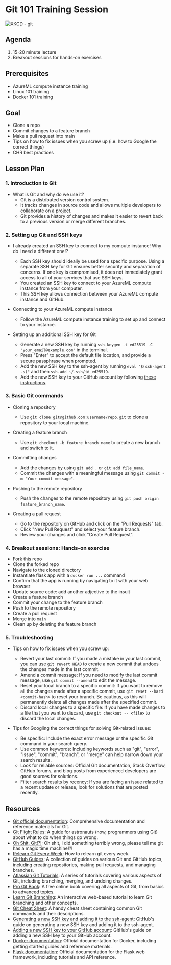 # Git 101 Training Session

![XKCD - git](https://imgs.xkcd.com/comics/git.png)

## Agenda

1. 15-20 minute lecture
2. Breakout sessions for hands-on exercises

## Prerequisites

- AzureML compute instance training
- Linux 101 training
- Docker 101 training

## Goal

- Clone a repo
- Commit changes to a feature branch
- Make a pull request into main
- Tips on how to fix issues when you screw up (i.e. how to Google the correct things)
- CHR best practices

## Lesson Plan

### 1. Introduction to Git

- What is Git and why do we use it?
  - Git is a distributed version control system.
  - It tracks changes in source code and allows multiple developers to collaborate on a project.
  - Git provides a history of changes and makes it easier to revert back to a previous version or merge different branches.

### 2. Setting up Git and SSH keys

- I already created an SSH key to connect to my compute instance!  Why do I need a different one!?
  - Each SSH key should ideally be used for a specific purpose. Using a separate SSH key for Git ensures better security and separation of concerns. If one key is compromised, it does not immediately grant access to all of your services that use SSH keys.
  - You created an SSH key to connect to your AzureML compute instance from your computer.
  - This SSH key allows connection between your AzureML compute instance and GitHub.

- Connecting to your AzureML compute instance
  - Follow the AzureML compute instance training to set up and connect to your instance.

- Setting up an additional SSH key for Git
  - Generate a new SSH key by running `ssh-keygen -t ed25519 -C "your_email@example.com"` in the terminal.
  - Press "Enter" to accept the default file location, and provide a secure passphrase when prompted.
  - Add the new SSH key to the ssh-agent by running `eval "$(ssh-agent -s)"` and then `ssh-add ~/.ssh/id_ed25519`.
  - Add the new SSH key to your GitHub account by following [these instructions](https://docs.github.com/en/authentication/connecting-to-github-with-ssh/adding-a-new-ssh-key-to-your-github-account).

### 3. Basic Git commands

- Cloning a repository
  - Use `git clone git@github.com:username/repo.git` to clone a repository to your local machine.

- Creating a feature branch
  - Use `git checkout -b feature_branch_name` to create a new branch and switch to it.

- Committing changes
  - Add the changes by using `git add .` or `git add file_name`.
  - Commit the changes with a meaningful message using `git commit -m "Your commit message"`.

- Pushing to the remote repository
  - Push the changes to the remote repository using `git push origin feature_branch_name`.

- Creating a pull request
  - Go to the repository on GitHub and click on the "Pull Requests" tab.
  - Click "New Pull Request" and select your feature branch.
  - Review your changes and click "Create Pull Request".

### 4. Breakout sessions: Hands-on exercise

- Fork this repo
- Clone the forked repo
- Navigate to the cloned directory
- Instantiate flask app with a `docker run ...` command
- Confirm that the app is running by navigating to it with your web browser
- Update source code: add another adjective to the insult
- Create a feature branch
- Commit your change to the feature branch
- Push to the remote repository
- Create a pull request
- Merge into `main`
- Clean up by deleting the feature branch

### 5. Troubleshooting

- Tips on how to fix issues when you screw up:
  - Revert your last commit: If you made a mistake in your last commit, you can use `git revert HEAD` to create a new commit that undoes the changes made in the last commit.
  - Amend a commit message: If you need to modify the last commit message, use `git commit --amend` to edit the message.
  - Reset your local branch to a specific commit: If you want to remove all the changes made after a specific commit, use `git reset --hard <commit-hash>` to reset your branch. Be cautious, as this will permanently delete all changes made after the specified commit.
  - Discard local changes to a specific file: If you have made changes to a file that you want to discard, use `git checkout -- <file>` to discard the local changes.

- Tips for Googling the correct things for solving Git-related issues:
  - Be specific: Include the exact error message or the specific Git command in your search query.
  - Use common keywords: Including keywords such as "git", "error", "issue", "commit", "branch", or "merge" can help narrow down your search results.
  - Look for reliable sources: Official Git documentation, Stack Overflow, GitHub forums, and blog posts from experienced developers are good sources for solutions.
  - Filter search results by recency: If you are facing an issue related to a recent update or release, look for solutions that are posted recently.

## Resources
- [Git official documentation](https://git-scm.com/doc): Comprehensive documentation and reference materials for Git.
- [Git Flight Rules](https://github.com/k88hudson/git-flight-rules): A guide for astronauts (now, programmers using Git) about what to do when things go wrong.
- [Oh Shit, Git!?!](https://ohshitgit.com/): Oh shit, I did something terribly wrong, please tell me git has a magic time machine!?!
- [Relearn Git Every Week](https://www.reddit.com/r/ProgrammerHumor/comments/129q4l9/me_relearning_git_every_week/): How to relearn git every week.
- [GitHub Guides](https://guides.github.com/): A collection of guides on various Git and GitHub topics, including creating repositories, making pull requests, and managing branches.
- [Atlassian Git Tutorials](https://www.atlassian.com/git/tutorials): A series of tutorials covering various aspects of Git, including branching, merging, and undoing changes.
- [Pro Git Book](https://git-scm.com/book/en/v2): A free online book covering all aspects of Git, from basics to advanced topics.
- [Learn Git Branching](https://learngitbranching.js.org/): An interactive web-based tutorial to learn Git branching and other concepts.
- [Git Cheat Sheet](https://education.github.com/git-cheat-sheet-education.pdf): A handy cheat sheet containing common Git commands and their descriptions.
- [Generating a new SSH key and adding it to the ssh-agent](https://docs.github.com/en/authentication/connecting-to-github-with-ssh/generating-a-new-ssh-key-and-adding-it-to-the-ssh-agent): GitHub's guide on generating a new SSH key and adding it to the ssh-agent.
- [Adding a new SSH key to your GitHub account](https://docs.github.com/en/authentication/connecting-to-github-with-ssh/adding-a-new-ssh-key-to-your-github-account): GitHub's guide on adding a new SSH key to your GitHub account.
- [Docker documentation](https://docs.docker.com/): Official documentation for Docker, including getting started guides and reference materials.
- [Flask documentation](https://flask.palletsprojects.com/en/2.1.x/): Official documentation for the Flask web framework, including tutorials and API reference.